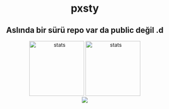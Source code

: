 
<div align="center">
  <h1>pxsty</h1>
  <h2>Aslında bir sürü repo var da public değil .d</h2>

<img src="https://github-readme-stats.vercel.app/api?username=pxsty0&show_icons=true&theme=dracula&hide_border=true" width="%100" height="150px" alt="stats" />
<img src="https://github-readme-stats.vercel.app/api/top-langs/?username=pxsty0&layout=compact&theme=dracula&hide_border=true" width="%100" height="150px" alt="stats" /> 
<br>
  <img src="https://lanyard.cnrad.dev/api/571041849326698496">

</div>
